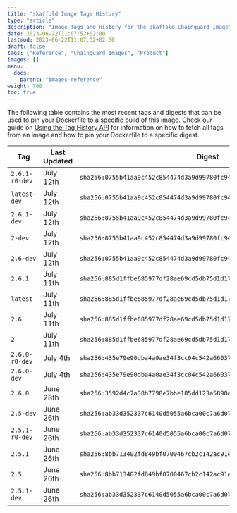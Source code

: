 ```yaml
---
title: "skaffold Image Tags History"
type: "article"
description: "Image Tags and History for the skaffold Chainguard Image"
date: 2023-06-22T11:07:52+02:00
lastmod: 2023-06-22T11:07:52+02:00
draft: false
tags: ["Reference", "Chainguard Images", "Product"]
images: []
menu:
  docs:
    parent: "images-reference"
weight: 700
toc: true
---
```


The following table contains the most recent tags and digests that can be used to pin your Dockerfile to a specific build of this image. Check our guide on [Using the Tag History API](/chainguard/chainguard-images/using-the-tag-history-api/) for information on how to fetch all tags from an image and how to pin your Dockerfile to a specific digest.

| Tag            | Last Updated | Digest                                                                    |
|----------------|--------------|---------------------------------------------------------------------------|
| `2.6.1-r0-dev` | July 12th    | `sha256:0755b41aa9c452c854474d3a9d99780fc9454ff0c9a05704029aadb8b0ab9dca` |
| `latest-dev`   | July 12th    | `sha256:0755b41aa9c452c854474d3a9d99780fc9454ff0c9a05704029aadb8b0ab9dca` |
| `2.6.1-dev`    | July 12th    | `sha256:0755b41aa9c452c854474d3a9d99780fc9454ff0c9a05704029aadb8b0ab9dca` |
| `2-dev`        | July 12th    | `sha256:0755b41aa9c452c854474d3a9d99780fc9454ff0c9a05704029aadb8b0ab9dca` |
| `2.6-dev`      | July 12th    | `sha256:0755b41aa9c452c854474d3a9d99780fc9454ff0c9a05704029aadb8b0ab9dca` |
| `2.6.1`        | July 11th    | `sha256:885d1ffbe685977df28ae69cd5db75d1d178d46f8ef87a64181376e564bce012` |
| `latest`       | July 11th    | `sha256:885d1ffbe685977df28ae69cd5db75d1d178d46f8ef87a64181376e564bce012` |
| `2.6`          | July 11th    | `sha256:885d1ffbe685977df28ae69cd5db75d1d178d46f8ef87a64181376e564bce012` |
| `2`            | July 11th    | `sha256:885d1ffbe685977df28ae69cd5db75d1d178d46f8ef87a64181376e564bce012` |
| `2.6.0-r0-dev` | July 4th     | `sha256:435e79e90dba4a0ae34f3cc04c542a6603729cfc8d74b8c5aaad27383dea3e41` |
| `2.6.0-dev`    | July 4th     | `sha256:435e79e90dba4a0ae34f3cc04c542a6603729cfc8d74b8c5aaad27383dea3e41` |
| `2.6.0`        | June 28th    | `sha256:3592d4c7a38b7798e7bbe185dd123a5890d88f9f40ba7bea4213738589173445` |
| `2.5-dev`      | June 26th    | `sha256:ab33d352337c6140d5055a6bca00c7a6d07773ee559fd1fc97d0409eb22761af` |
| `2.5.1-r0-dev` | June 26th    | `sha256:ab33d352337c6140d5055a6bca00c7a6d07773ee559fd1fc97d0409eb22761af` |
| `2.5.1`        | June 26th    | `sha256:8bb713402fd849bf0700467cb2c142ac91e25ffc51f7d8517d02fc5de74857f8` |
| `2.5`          | June 26th    | `sha256:8bb713402fd849bf0700467cb2c142ac91e25ffc51f7d8517d02fc5de74857f8` |
| `2.5.1-dev`    | June 26th    | `sha256:ab33d352337c6140d5055a6bca00c7a6d07773ee559fd1fc97d0409eb22761af` |
